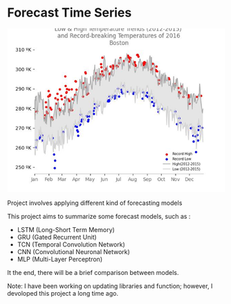# Forecast Time Series
<img src="data\BostonCity_ExploratoryAnalysis.jpg">

 Project involves applying different kind of forecasting models

 This project aims to summarize some forecast models, such as :

 - LSTM (Long-Short Term Memory)
 - GRU (Gated Recurrent Unit)
 - TCN (Temporal Convolution Network)
 - CNN (Convolutional Neuronal Network)
 - MLP (Multi-Layer Perceptron)

 It the end, there will be a brief comparison between models.

 Note: I have been working on updating libraries and function; however, I devoloped this project a long time ago.
